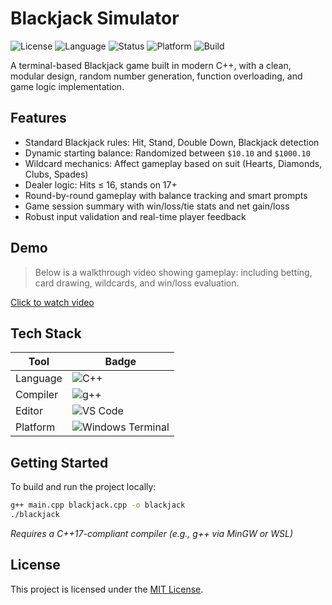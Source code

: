 # Blackjack Simulator
![License](https://img.shields.io/badge/license-MIT-green.svg)
![Language](https://img.shields.io/badge/language-C++17-blue.svg)
![Status](https://img.shields.io/badge/status-Completed-brightgreen.svg)
![Platform](https://img.shields.io/badge/platform-Terminal-lightgrey.svg)
![Build](https://img.shields.io/badge/build-passing-brightgreen)

A terminal-based Blackjack game built in modern C++, with a clean, modular design, random number generation, function overloading, and game logic implementation.

## Features
- Standard Blackjack rules: Hit, Stand, Double Down, Blackjack detection
- Dynamic starting balance: Randomized between `$10.10` and `$1000.10`
- Wildcard mechanics: Affect gameplay based on suit (Hearts, Diamonds, Clubs, Spades)
- Dealer logic: Hits ≤ 16, stands on 17+
- Round-by-round gameplay with balance tracking and smart prompts
- Game session summary with win/loss/tie stats and net gain/loss
- Robust input validation and real-time player feedback

## Demo
> Below is a walkthrough video showing gameplay: including betting, card drawing, wildcards, and win/loss evaluation.

[Click to watch video](https://github.com/user-attachments/assets/29269b00-75e5-4d24-8afd-644d6e0e6b8d)

## Tech Stack
| Tool | Badge |
|------|-------|
| Language | ![C++](https://img.shields.io/badge/C++-17-blue.svg) |
| Compiler | ![g++](https://img.shields.io/badge/g++-MinGW--w64-red) |
| Editor | ![VS Code](https://img.shields.io/badge/Editor-VS%20Code-blue?logo=visualstudiocode) |
| Platform | ![Windows Terminal](https://img.shields.io/badge/Platform-Windows%20Terminal-lightgrey?logo=windows) |

## Getting Started
To build and run the project locally:

```bash
g++ main.cpp blackjack.cpp -o blackjack
./blackjack
```
*Requires a C++17-compliant compiler (e.g., g++ via MinGW or WSL)*

## License

This project is licensed under the [MIT License](LICENSE).
